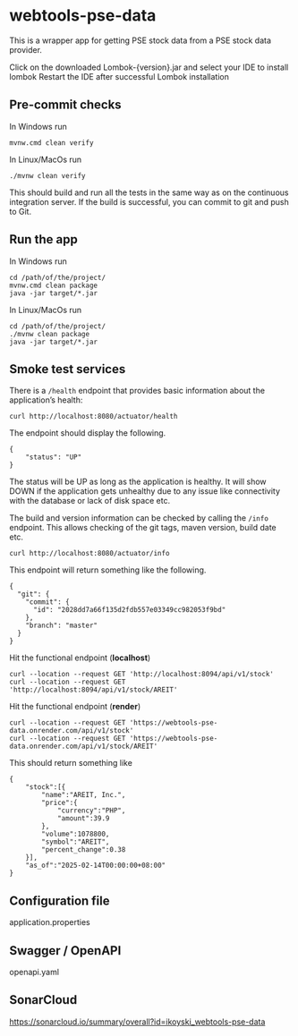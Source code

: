 # webtools-pse-data

This is a wrapper app for getting PSE stock data from a PSE stock data provider.

Click on the downloaded Lombok-{version}.jar and select your IDE to install lombok
Restart the IDE after successful Lombok installation

## Pre-commit checks

In Windows run

```
mvnw.cmd clean verify
```

In Linux/MacOs run

```
./mvnw clean verify
```

This should build and run all the tests in the same way as on the continuous integration server.  If the build is successful, you can commit to git and push to Git.

## Run the app

In Windows run

```
cd /path/of/the/project/
mvnw.cmd clean package
java -jar target/*.jar
```
In Linux/MacOs run

```
cd /path/of/the/project/
./mvnw clean package
java -jar target/*.jar
```

## Smoke test services

There is a `/health` endpoint that provides basic information about the application’s health:

```
curl http://localhost:8080/actuator/health
```

The endpoint should display the following.

```
{
    "status": "UP"
}
```

The status will be UP as long as the application is healthy. It will show DOWN if the application gets 
unhealthy due to any issue like connectivity with the database or lack of disk space etc. 

The build and version information can be checked by calling the `/info` endpoint.  This allows checking of the git tags, maven version, build date etc.

```
curl http://localhost:8080/actuator/info
```

This endpoint will return something like the following.

```
{
  "git": {
    "commit": {
      "id": "2028dd7a66f135d2fdb557e03349cc982053f9bd"
    },
    "branch": "master"
  }
}
```

Hit the functional endpoint (**localhost**)

```
curl --location --request GET 'http://localhost:8094/api/v1/stock'
curl --location --request GET 'http://localhost:8094/api/v1/stock/AREIT'
```

Hit the functional endpoint (**render**)

```
curl --location --request GET 'https://webtools-pse-data.onrender.com/api/v1/stock'
curl --location --request GET 'https://webtools-pse-data.onrender.com/api/v1/stock/AREIT'
```

This should return something like

```
{
	"stock":[{
		"name":"AREIT, Inc.",
		"price":{
			"currency":"PHP",
			"amount":39.9
		},
		"volume":1078800,
		"symbol":"AREIT",
		"percent_change":0.38
	}],
	"as_of":"2025-02-14T00:00:00+08:00"
}
```

## Configuration file

application.properties

## Swagger / OpenAPI

openapi.yaml

## SonarCloud

https://sonarcloud.io/summary/overall?id=ikoyski_webtools-pse-data
